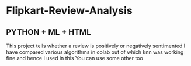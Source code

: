 # Flipkart-Review-Analysis
## PYTHON + ML + HTML
This project tells whether a review is positively or negatively sentimented
I have compared various algorithms in colab out of which knn was working fine and hence I used in this You can use some other too
